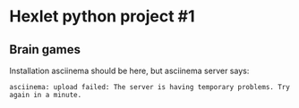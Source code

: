 # Hexlet python project #1

## Brain games

Installation asciinema should be here, but asciinema server says:

```asciinema: upload failed: The server is having temporary problems. Try again in a minute.```
